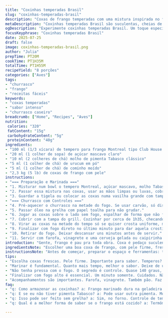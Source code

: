 ```yaml
---
title: "Coxinhas temperadas Brasil"
slug: "coxinhas-temperadas-brasil"
description: "Coxas de frango temperadas com uma mistura inspirada no frango de Montreal mas adaptada ao paladar brasileiro. Açúcar mascavo reduzido, pimenta Tabasco no lugar do Frank’s e substituindo o tempero cajun por urucum e cominho para dar um toque regional. Marinar de um jeito sem pressa, cozinhar na grelha em fogo indireto por quase 2 horas até a carne soltar do osso. Serve 8 pessoas com cerca de 2 coxas cada. Sem glúten, sem lactose e sem ovos. Sabor intenso, textura macia, casquinha crocante na medida. Confere aroma e sabor marcante que lembram churrasco caseiro. Cozinha improvisada, tempero rústico, jeito fácil e sem frescura para reunir a galera."
metaDescription: "Coxinhas temperadas Brasil são suculentas, cheias de sabor. Uma mistura única de temperos que traz intensidade aos seus churrascos."
ogDescription: "Experimente coxinhas temperadas Brasil. Um toque especial da mistura Montreal com o sabor do Brasil. Ideal para seu churrasco."
focusKeyphrase: "Coxinhas temperadas Brasil"
date: 2025-07-25
draft: false
image: coxinhas-temperadas-brasil.png
author: "Julia"
prepTime: PT20M
cookTime: PT1H35M
totalTime: PT1H55M
recipeYield: "8 porções"
categories: ["Aves"]
tags:
- "churrasco"
- "frango"
- "receitas fáceis"
keywords:
- "coxas temperadas"
- "sabor intenso"
- "churrasco caseiro"
breadcrumb: ["Home", "Recipes", "Aves"]
nutrition: 
 calories: "320"
 fatContent: "15g"
 carbohydrateContent: "5g"
 proteinContent: "40g"
ingredients:
- "100 ml (1/3 xícara) de tempero para frango Montreal tipo Club House revisado"
- "20 ml (1 colher de sopa) de açúcar mascavo claro"
- "10 ml (2 colheres de chá) molho de pimenta Tabasco clássico"
- "5 ml (1 colher de chá) de urucum em pó"
- "5 ml (1 colher de chá) de cominho moído"
- "2,3 kg (5 lb) de coxas de frango com pele"
instructions:
- "=== Preparação e Marinada ==="
- "1. Misturar num bowl o tempero Montreal, açúcar mascavo, molho Tabasco, urucum e cominho até ficar homogêneo."
- "2. Passar essa mistura nas coxas, usar as mãos limpas ou luvas, cobrir tudo de tempero, sem dó."
- "3. Guardar a tigela ou colocar as coxas numa vasilha grande com tampa. Levar à geladeira e deixar marinar por no mínimo 14 horas, pode ser até 18 para um efeito mais potente."
- "=== Churrasco com Controles ==="
- "4. Pré-aquecer o churrasco na metade do fogo. Se usar carvão, só distribuir o braseiro de um lado para cozinhar por indireto."
- "5. Passar óleo na grelha com papel toalha para não grudar."
- "6. Jogar as coxas sobre o lado sem fogo, espalhar de forma que não fiquem coladas."
- "7. Cobrir com a tampa do grill. Cozinhar por cerca de 1h35, checando temperatura ambiente perto de 140ºC. Importante manter fogo baixo para não queimar tempero e deixar a carne suculenta."
- "8. Virar as coxas na metade do tempo só se quiser crosta uniforme, mas não é obrigatório."
- "9. Finalizar com fogo direto no último minuto para dar aquela crostinha, mas cuidado para não queimar."
- "10. Retirar do fogo. Deixar descansar uns minutos antes de servir."
- "11. Servir com farofa, vinagrete e uma cerveja gelada ou caipirinha."
introduction: "Gente, frango é pau pra toda obra. Coxa é pedaço suculento, com osso pra dar aquele sabor e pele que vira capa crocante depois de um tempo no fogo. Aqui a mistura de temperos vai longe, tipo um churrasco de quintal, mas com estilo. Montreal? Sim, mas dou uma brasileira na mistura, pinga pimenta Tabasco, mexo um pouco no açúcar para não ficar enjoativo. Se deixar de um dia pro outro, a gente ganha uma intensidade no sabor que atravessa o paladar. Assar na churrasqueira em fogo brando, só de braseiro de um lado. Vai, espera e sai uma carne que quase desmancha no garfo. Complicado é controlar a temperatura, coisa que brasileiro médio faz no olhômetro, mas aqui recomendo cerca de 140 graus. Manter calor constante. Tem rebelde que quer virar mil vezes, mas vez ou outra só tá bom. Depois dá aquele toque forte no fim pra crocante e sabor defumado. Em volta, farofa? Vinagrete? Manguita? Cada um com sua história. Mas a estrela é a coxa com tempero forte, por pura combinação de sabores que não pede mais nada. Simples e com sabor carregado na pele. Ideal pra juntar a galera, abrir uma gelada e esquecer o relógio."
ingredientsNote: "Escolher uma boa coxa de frango, com pele firme, fresco. Pele é que dá sabor, gente. Temperos podem ser ajustados, se curtir mais ardido, aumenta pimenta. Urucum substitui aquele tempero cajun do original, conferindo cor e sabor que a gente conhece. Açúcar mascavo reduz um pouco para não ficar doce demais, só aquele toque pra fechar o sabor, combinado com o molho Tabasco que puxa ardência e acidez. Tudo junto cria camadas de sabor distintas. Se quiser, pode adicionar um pouco de alho em pó, mas não precisa complicar. Importante aplicar a mistura por toda a coxa, inclusive por baixo da pele – isso faz a diferença na textura e sabor. Marinar é passo sagrado, interferindo direto no resultado final. Não menosprezar o frio para descanso, ajuda na penetração do tempero e na maciez. No preparo, usar grelha untada para evitar que carne grude e pele rasgue, política do churrasco é facilitar pra não ter dor de cabeça depois."
instructionsNote: "Antes de começar, preparar o espaço e ferramentas: ter a churrasqueira pronta pra controlar fogo. O segredo aqui é a paciência e o fogo brando por mais de uma hora e meia. Não acelerar. Cozinhar na seção sem fogo da grelha evita queimadura na superfície, mantendo a carne macia e soltando aroma por igual. Virar pode ocorrer na metade do tempo, mas só se a intenção for deixar crosta uniforme, senão pode mexer menos, deixar o trabalho do calor fazer efeito. Usar termômetro se possível, para garantir que a temperatura fique perto de 140ºC. Nos últimos minutos, fogo forte no lado oposto para dar aquela crosta que encanta. Retirar, deixar descansar uns minutos antes de cortar para garantir suculência. No churrasco brasileiro, acompanhar pratos simples, farofa, vinagrete, pão. Simples, direto, resultado controlado. Garantia de coxa que se desmancha, crocante na medida e com sabor marcante do tempero que mistura ingredientes canadenses à brasilidade."
tips:
- "Escolha coxas frescas. Pele firme. Importante para sabor. Temperos? Pode ajustar. Aumentar pimenta se curtir ardido. Urucum traz cor."
- "Marinar é fundamental. Quanto mais tempo, melhor o sabor. Deixe de um dia para o outro. Isso muda tudo. Joga intensidade até sua carne."
- "Não tenha pressa com o fogo. O segredo é controle. Quase 140 graus, bem suave. Mantém suculência. Virar a coxa? Só vez ou outra, se quiser."
- "Finalizar com fogo alto é essencial. Um minuto somente. Cuidados. Não deixar queimar. Quer crosta? É nesse momento que acontece."
- "Acompanhamentos são importantes. Farofa, vinagrete. Também pão. Faz a diferença na hora de servir. Cada um tem seu jeito, mas é sempre bom."
faq:
- "q: Como armazenar as coxinhas? a: Frango marinado dura na geladeira por até 3 dias. Pode congelar. Cuidados com a temperatura. Descongelar na geladeira sempre."
- "q: E se eu não tiver pimenta Tabasco? a: Pode usar outra pimenta. Molho de sua escolha. Mas Tabasco adiciona acidez. Se não tem, capriche na escolhida."
- "q: Isso pode ser feito sem grelha? a: Sim, no forno. Controle de temperatura mais fácil. Fogo baixo, e cobre com papel alumínio. Resultados diferentes, mas bons."
- "q: Qual é a melhor forma de saber se o frango está cozido? a: Termômetro é seu amigo. 75 graus no centro da carne. Mas, se não tem, olhe a textura. Suculência é sinal."

---
```

